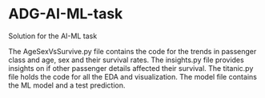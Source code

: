 # ADG-AI-ML-task
Solution for the AI-ML task

The AgeSexVsSurvive.py file contains the code for the trends in passenger class and age, sex and their survival rates.
The insights.py file provides insights on if other passenger details affected their survival.
The titanic.py file holds the code for all the EDA and visualization.
The model file contains the ML model and a test prediction.
